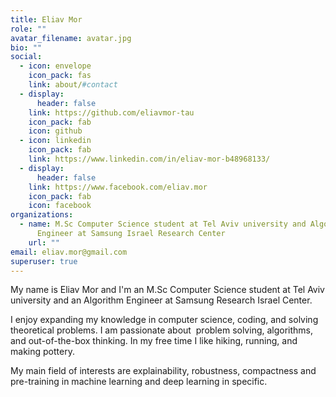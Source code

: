 ```yaml
---
title: Eliav Mor
role: ""
avatar_filename: avatar.jpg
bio: ""
social:
  - icon: envelope
    icon_pack: fas
    link: about/#contact
  - display:
      header: false
    link: https://github.com/eliavmor-tau
    icon_pack: fab
    icon: github
  - icon: linkedin
    icon_pack: fab
    link: https://www.linkedin.com/in/eliav-mor-b48968133/
  - display:
      header: false
    link: https://www.facebook.com/eliav.mor
    icon_pack: fab
    icon: facebook
organizations:
  - name: M.Sc Computer Science student at Tel Aviv university and Algorithm
      Engineer at Samsung Israel Research Center
    url: ""
email: eliav.mor@gmail.com
superuser: true
---
```

My name is Eliav Mor and I'm an M.Sc Computer Science student at Tel Aviv university and an Algorithm Engineer at Samsung Research Israel Center. 

I enjoy expanding my knowledge in computer science, coding, and solving theoretical problems. I am passionate about  problem solving, algorithms, and out-of-the-box thinking. In my free time I like hiking, running, and making pottery.

My main field of interests are explainability, robustness, compactness and pre-training in machine learning and deep learning in specific.